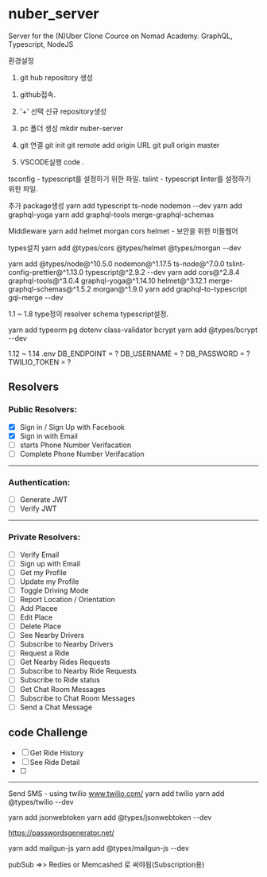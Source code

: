 # nuber_server

Server for the (N)Uber Clone Cource on Nomad Academy. GraphQL, Typescript, NodeJS

환경설정

1. git hub repository 생성

1) github접속.
2) '+' 선택 신규 repository생성
3) pc 폴더 생성
   mkdir nuber-server
4) git 연결
   git init
   git remote add origin URL
   git pull origin master

5) VSCODE실행
   code .

tsconfig - typescript를 설정하기 위한 파일.
tslint - typescript linter를 설정하기 위한 파일.

추가 package생성
yarn add typescript ts-node nodemon --dev
yarn add graphql-yoga
yarn add graphql-tools merge-graphql-schemas

Middleware
yarn add helmet morgan cors
helmet - 보안을 위한 미들웹어

types설치
yarn add @types/cors @types/helmet @types/morgan --dev

yarn add @types/node@^10.5.0 nodemon@^1.17.5 ts-node@^7.0.0 tslint-config-prettier@^1.13.0 typescript@^2.9.2 --dev
yarn add cors@^2.8.4 graphql-tools@^3.0.4 graphql-yoga@^1.14.10 helmet@^3.12.1 merge-graphql-schemas@^1.5.2 morgan@^1.9.0
yarn add graphql-to-typescript gql-merge --dev

1.1 ~ 1.8
type정의
resolver
schema
typescript설정.

yarn add typeorm pg dotenv class-validator bcrypt
yarn add @types/bcrypt --dev

1.12 ~ 1.14
.env
DB_ENDPOINT = ?
DB_USERNAME = ?
DB_PASSWORD = ?
TWILIO_TOKEN = ?

## Resolvers

### Public Resolvers:

- [x] Sign in / Sign Up with Facebook
- [x] Sign in with Email
- [ ] starts Phone Number Verifacation
- [ ] Complete Phone Number Verifacation

---

### Authentication:

- [ ] Generate JWT
- [ ] Verify JWT

---

### Private Resolvers:

- [ ] Verify Email
- [ ] Sign up with Email
- [ ] Get my Profile
- [ ] Update my Profile
- [ ] Toggle Driving Mode
- [ ] Report Location / Orientation
- [ ] Add Placee
- [ ] Edit Place
- [ ] Delete Place
- [ ] See Nearby Drivers
- [ ] Subscribe to Nearby Drivers
- [ ] Request a Ride
- [ ] Get Nearby Rides Requests
- [ ] Subscribe to Nearby Ride Requests
- [ ] Subscribe to Ride status
- [ ] Get Chat Room Messages
- [ ] Subscribe to Chat Room Messages
- [ ] Send a Chat Message

## code Challenge

- [ ] Get Ride History
- [ ] See Ride Detail
- [ ]

---

Send SMS - using twilio
www.twilio.com/
yarn add twilio
yarn add @types/twilio --dev

yarn add jsonwebtoken
yarn add @types/jsonwebtoken --dev

https://passwordsgenerator.net/

yarn add mailgun-js
yarn add @types/mailgun-js --dev

pubSub =>> Redies or Memcashed 로 써야됨(Subscription용)
